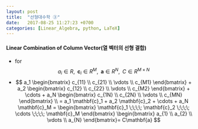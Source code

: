 ```yaml
---
layout: post
title:  "선형대수학 ③"
date:   2017-08-25 11:27:23 +0700
categories: [Linear_Algebra, python, LaTeX]
---
```


#### Linear Combination of Column Vector(열 벡터의 선형 결합)

- for $$ a_i \in R, \;\; \mathbf{c}_i \in R^{M}, \;\; \mathbf{a} \in R^N, \;\; C \in R^{M \times N} $$
- $$ a_1 \begin{bmatrix} c_{11} \\ c_{21} \\ \vdots \\ c_{M1} \end{bmatrix} + a_2 \begin{bmatrix} c_{12} \\ c_{22} \\ \vdots \\ c_{M2} \end{bmatrix} + \cdots + a_N \begin{bmatrix} c_{1N} \\ c_{2N} \\ \vdots \\ c_{MN} \end{bmatrix} \\ = a_1 \mathbf{c}_1 + a_2 \mathbf{c}_2 + \cdots + a_N \mathbf{c}_M  = \begin{bmatrix} \mathbf{c}_1 \;\;\;\; \mathbf{c}_2 \;\;\;\; \cdots \;\;\;\; \mathbf{c}_M \end{bmatrix} \begin{bmatrix} a_{1} \\ a_{2} \\ \vdots \\
 a_{N} \end{bmatrix}= C\mathbf{a} $$


